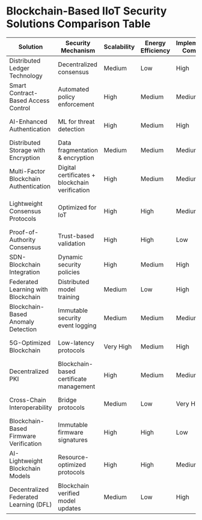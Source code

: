 # Blockchain-Based IIoT Security Solutions Comparison Table

| Solution | Security Mechanism | Scalability | Energy Efficiency | Implementation Complexity | Device Compatibility | Privacy Protection | Main Advantages | Limitations |
|----------|-------------------|------------|------------------|-------------------------|---------------------|-------------------|----------------|------------|
| Distributed Ledger Technology | Decentralized consensus | Medium | Low | High | Limited to high-resource devices | Medium | Eliminates single points of failure | High resource requirements |
| Smart Contract-Based Access Control | Automated policy enforcement | High | Medium | Medium | Compatible with most edge devices | Medium | Programmable security policies | Smart contract vulnerabilities |
| AI-Enhanced Authentication | ML for threat detection | High | Medium | High | Requires computing resources | High | Advanced threat detection | Training data requirements |
| Distributed Storage with Encryption | Data fragmentation & encryption | Medium | Medium | Medium | Compatible with edge gateways | High | Enhanced data protection | Storage overhead |
| Multi-Factor Blockchain Authentication | Digital certificates + blockchain verification | High | Medium | Medium | Compatible with most devices | High | Strong authentication | Key management complexity |
| Lightweight Consensus Protocols | Optimized for IoT | High | High | Medium | Compatible with resource-constrained devices | Medium | Reduced energy consumption | Potential security tradeoffs |
| Proof-of-Authority Consensus | Trust-based validation | High | High | Low | Compatible with most devices | Low | Highly efficient | Centralization concerns |
| SDN-Blockchain Integration | Dynamic security policies | High | Medium | High | Network-level implementation | Medium | Flexible security enforcement | Implementation complexity |
| Federated Learning with Blockchain | Distributed model training | Medium | Low | High | Requires edge computing capabilities | Very High | Privacy-preserving learning | Computation overhead |
| Blockchain-Based Anomaly Detection | Immutable security event logging | Medium | Medium | Medium | Compatible with edge devices | Medium | Tamper-proof audit trails | Detection latency |
| 5G-Optimized Blockchain | Low-latency protocols | Very High | Medium | High | Compatible with 5G devices | Medium | Reduced latency | Still emerging technology |
| Decentralized PKI | Blockchain-based certificate management | High | Medium | Medium | Compatible with most devices | High | No central certificate authority | Complex key management |
| Cross-Chain Interoperability | Bridge protocols | Medium | Low | Very High | Implementation at network level | Medium | Multi-blockchain integration | Protocol complexity |
| Blockchain-Based Firmware Verification | Immutable firmware signatures | High | High | Low | Compatible with most devices | Medium | Prevents tampering | Update management challenges |
| AI-Lightweight Blockchain Models | Resource-optimized protocols | High | High | Medium | Compatible with resource-constrained devices | Medium | Efficiency for edge devices | Potential security tradeoffs |
| Decentralized Federated Learning (DFL) | Blockchain verified model updates | Medium | Low | High | Requires edge computing | Very High | Privacy and security balance | Significant overhead |
